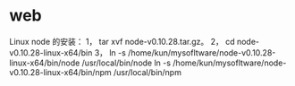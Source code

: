 web
===

Linux node 的安装：
1， tar xvf node-v0.10.28.tar.gz。
2， cd node-v0.10.28-linux-x64/bin
3， ln -s /home/kun/mysofltware/node-v0.10.28-linux-x64/bin/node /usr/local/bin/node
    ln -s /home/kun/mysofltware/node-v0.10.28-linux-x64/bin/npm /usr/local/bin/npm
